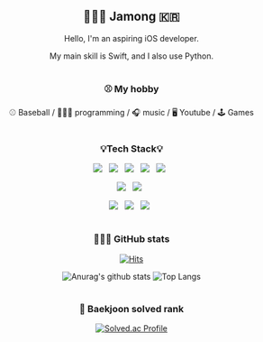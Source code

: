<div align="center">
<h2>👨🏻‍💻 Jamong 🇰🇷</h2>
<p>Hello, I'm an aspiring iOS developer.</p>
<p>My main skill is Swift, and I also use Python.</p>

#
<h3> ⚾️ My hobby </h3>
<p> ⚾️ Baseball / 👨🏻‍💻 programming / 🎧 music / 🖥 Youtube / 🕹 Games </p>

#
<h3> 💡Tech Stack💡</h3>
<p>
<img src="https://img.shields.io/badge/UIKit-%23007AFF?style=flat&logo=apple&logoColor=white"/>&nbsp;&nbsp;
<img src="https://img.shields.io/badge/Swift-orange?style=flat&logo=Swift&logoColor=white"/>&nbsp;&nbsp;
<img src="https://img.shields.io/badge/Python-blue?style=flat&logo=Python&logoColor=white"/>&nbsp;&nbsp;
<img src="https://img.shields.io/badge/Selenium-9cf?style=flat&logo=Selenium&logoColor=Green"/>&nbsp;&nbsp;
<img src="https://img.shields.io/badge/PyQt-lightgrey?style=flat&logo=Qt&logoColor=Green"/>&nbsp;&nbsp;
</p>

<p>
<img src="https://img.shields.io/badge/Xcode-white?style=flat&logo=xcode&logoColor=blue"/>&nbsp;&nbsp;
<img src="https://img.shields.io/badge/PyCharm-brightgreen?style=flat&logo=Pycharm&logoColor=black"/>&nbsp;&nbsp;
</p>

<p>
<img src="https://img.shields.io/badge/Notion-b4f5bd?style=flat&logo=Notion&logoColor=black"/>&nbsp;&nbsp;
<img src="https://img.shields.io/badge/GitHub-gray?style=flat&logo=GitHub&logoColor=black"/>&nbsp;&nbsp;
<img src="https://img.shields.io/badge/Git-blue?style=flat&logo=Git&logoColor=F05032"/>&nbsp;&nbsp;
</p>
  
#
  
<h3>👨🏻‍💻 GitHub stats</h3>
  
[![Hits](https://hits.seeyoufarm.com/api/count/incr/badge.svg?url=https%3A%2F%2Fgithub.com%2FJamong-mini&count_bg=%2379C83D&title_bg=%23555555&icon=&icon_color=%23E7E7E7&title=hits&edge_flat=false)](https://hits.seeyoufarm.com)
  
![Anurag's github stats](https://github-readme-stats-git-masterrstaa-rickstaa.vercel.app/api?username=Jamong-mini&show_icons=true&theme=tokyonight)
![Top Langs](https://github-readme-stats-git-masterrstaa-rickstaa.vercel.app/api/top-langs/?username=Jamong-mini&layout=compact&theme=tokyonight)
 
#
  
<h3>🏅 Baekjoon solved rank</h3>
  
[![Solved.ac Profile](http://mazassumnida.wtf/api/v2/generate_badge?boj=jamong_alsl)](https://solved.ac/jamong_alsl/)
</div>
